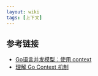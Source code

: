 ```yaml
---
layout: wiki
tags: [上下文]
---
```


## 参考链接

* [Go语言并发模型：使用 context](https://segmentfault.com/a/1190000006744213)
* [理解 Go Context 机制](https://juejin.im/entry/58088180c4c971005879b184)